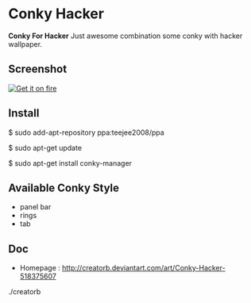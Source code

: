 Conky Hacker
======
**Conky For Hacker** Just awesome combination some conky with hacker wallpaper.

## Screenshot
[![Get it on fire](https://farm8.staticflickr.com/7583/15859870389_3be34f2a87.jpg)](https://www.flickr.com/photos/129324678@N07/)

## Install
$ sudo add-apt-repository ppa:teejee2008/ppa

$ sudo apt-get update

$ sudo apt-get install conky-manager

## Available Conky Style
* panel bar
* rings
* tab

## Doc
* Homepage : http://creatorb.deviantart.com/art/Conky-Hacker-518375607

./creatorb

